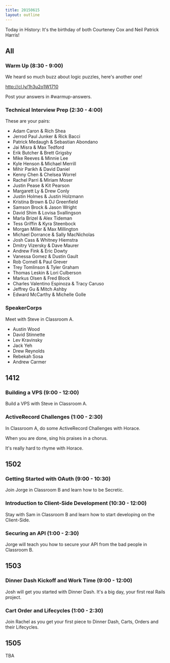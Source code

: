 ```yaml
---
title: 20150615
layout: outline
---
```


Today in History: It's the birthday of both Courteney Cox and Neil Patrick Harris!

## All

### Warm Up (8:30 - 9:00)

We heard so much buzz about logic puzzles, here's another one!

http://cl.ly/1h3u2o1W1710

Post your answers in #warmup-answers.

### Technical Interview Prep (2:30 - 4:00)

These are your pairs:

* Adam Caron & Rich Shea
* Jerrod Paul Junker & Rick Bacci
* Patrick Medaugh & Sebastian Abondano
* Jai Misra & Max Tedford
* Erik Butcher & Brett Grigsby
* Mike Reeves & Minnie Lee
* Kyle Henson & Michael Merrill
* Mihir Parikh & David Daniel
* Kenny Chen & Chelsea Worrel
* Rachel Parri & Miriam Moser
* Justin Pease & Kit Pearson
* Margarett Ly & Drew Conly
* Justin Holmes & Justin Holzmann
* Kristina Brown & DJ Greenfield
* Samson Brock & Jason Wright
* David Shim & Lovisa Svallingson
* Marla Brizel & Alex Tideman
* Tess Griffin & Kyra Steenbock
* Morgan Miller & Max Millington
* Michael Dorrance & Sally MacNicholas
* Josh Cass & Whitney Hiemstra
* Dmitry Vizersky & Dave Maurer
* Andrew Fink & Eric Dowty
* Vanessa Gomez & Dustin Gault
* Rob Cornell & Paul Grever
* Trey Tomlinson & Tyler Graham
* Thomas Leskin & Lori Culberson
* Markus Olsen & Fred Block
* Charles Valentino Espinoza & Tracy Caruso
* Jeffrey Gu & Mitch Ashby
* Edward McCarthy & Michelle Golle

### SpeakerCorps

Meet with Steve in Classroom A.

* Austin Wood
* David Stinnette
* Lev Kravinsky
* Jack Yeh
* Drew Reynolds
* Rebekah Sosa
* Andrew Carmer

## 1412

### Building a VPS (9:00 - 12:00)

Build a VPS with Steve in Classroom A.

### ActiveRecord Challenges (1:00 - 2:30)

In Classroom A, do some ActiveRecord Challenges with Horace.

When you are done, sing his praises in a chorus.

It's really hard to rhyme with Horace.


## 1502

### Getting Started with OAuth (9:00 - 10:30)

Join Jorge in Classroom B and learn how to be Secretic.

### Introduction to Client-Side Development (10:30 - 12:00)

Stay with Sam in Classroom B and learn how to start developing on the Client-Side.

### Securing an API (1:00 - 2:30)

Jorge will teach you how to secure your API from the bad people in Classroom B.


## 1503

### Dinner Dash Kickoff and Work Time (9:00 - 12:00)

Josh will get you started with Dinner Dash. It's a big day, your first real Rails project.

### Cart Order and Lifecycles (1:00 - 2:30)

Join Rachel as you get your first piece to Dinner Dash, Carts, Orders and their Lifecycles.


## 1505

TBA


